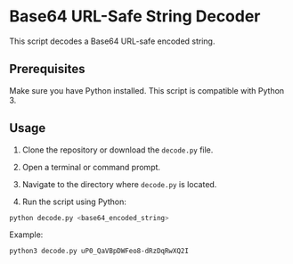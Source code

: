 # Base64 URL-Safe String Decoder

This script decodes a Base64 URL-safe encoded string.

## Prerequisites

Make sure you have Python installed. This script is compatible with Python 3.

## Usage

1. Clone the repository or download the `decode.py` file.

2. Open a terminal or command prompt.

3. Navigate to the directory where `decode.py` is located.

4. Run the script using Python:
```bash
python decode.py <base64_encoded_string>
```

Example:
```bash
python3 decode.py uP0_QaVBpDWFeo8-dRzDqRwXQ2I
```
